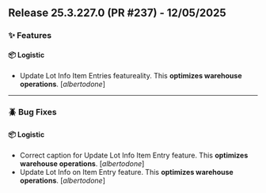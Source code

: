## Release 25.3.227.0 (PR #237) - 12/05/2025
### ✨ Features

#### 📦 Logistic
  * Update Lot Info Item Entries featureality. This **optimizes warehouse operations**. [*albertodone*]

---
### 🪲 Bug Fixes

#### 📦 Logistic
  * Correct caption for Update Lot Info Item Entry feature. This **optimizes warehouse operations**. [*albertodone*]
  * Update Lot Info on Item Entry feature. This **optimizes warehouse operations**. [*albertodone*]

